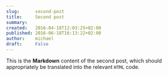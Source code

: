 ```yaml
---
slug:      second-post
title:     Second post
summary:
created:   2016-04-18T12:03:25+02:00
published: 2016-06-18T16:13:22+02:00
author:    michael
draft:     False
---
```

This is the **Markdown** content of the second post, which should appropriately
be translated into the relevant `HTML` code.

